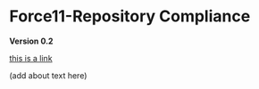# Force11-Repository Compliance

__Version 0.2__

[this is a link](http://www.somewhere.com)

(add about text here)
